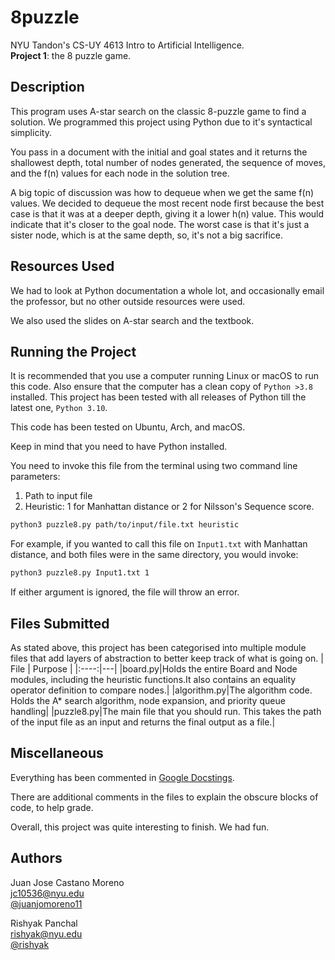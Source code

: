 # 8puzzle
NYU Tandon's CS-UY 4613 Intro to Artificial Intelligence.   
**Project 1**: the 8 puzzle game.  

## Description
This program uses A-star search on the classic 8-puzzle game to find a solution. We programmed this project using Python due to it's syntactical simplicity.

You pass in a document with the initial and goal states and it returns the shallowest depth, total number of nodes generated, the sequence of moves, and the f(n) values for each node in the solution tree.   

A big topic of discussion was how to dequeue when we get the same f(n) values. We decided to dequeue the most recent node first because the best case is that it was at a deeper depth, giving it a lower h(n) value. This would indicate that it's closer to the goal node. The worst case is that it's just a sister node, which is at the same depth, so, it's not a big sacrifice. 


## Resources Used
We had to look at Python documentation a whole lot, and occasionally email the professor, but no other outside resources were used.

We also used the slides on A-star search and the textbook.


## Running the Project
It is recommended that you use a computer running Linux or macOS to run this code. Also ensure that the computer has a clean copy of `Python >3.8` installed. This project has been tested with all releases of Python till the latest one, `Python 3.10`.   

This code has been tested on Ubuntu, Arch, and macOS.   

Keep in mind that you need to have Python installed.   

You need to invoke this file from the terminal using two command line parameters:   
1. Path to input file   
2. Heuristic: 1 for Manhattan distance or 2 for Nilsson's Sequence score.
```bash
python3 puzzle8.py path/to/input/file.txt heuristic
```
For example, if you wanted to call this file on `Input1.txt` with Manhattan distance, and both files were in the same directory, you would invoke:
```bash
python3 puzzle8.py Input1.txt 1
```
If either argument is ignored, the file will throw an error.

## Files Submitted
As stated above, this project has been categorised into multiple module files that add layers of abstraction to better keep track of what is going on.
| File | Purpose |
|:----:|---|
|board.py|Holds the entire Board and Node modules, including the heuristic functions.It also contains an equality operator definition to compare nodes.|
|algorithm.py|The algorithm code. Holds the A* search algorithm, node expansion, and priority queue handling|
|puzzle8.py|The main file that you should run. This takes the path of the input file as an input and returns the final output as a file.|


## Miscellaneous
Everything has been commented in [Google Docstings](https://github.com/google/styleguide/blob/gh-pages/pyguide.md#38-comments-and-docstrings).   

There are additional comments in the files to explain the obscure blocks of code, to help grade.   

Overall, this project was quite interesting to finish. We had fun.  

## Authors
Juan Jose Castano Moreno   
jc10536@nyu.edu   
[@juanjomoreno11](https://github.com/juanjomoreno11)   

Rishyak Panchal   
rishyak@nyu.edu   
[@rishyak](https://github.com/rishyak)   
